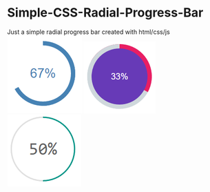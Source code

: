 # Simple-CSS-Radial-Progress-Bar
Just a simple radial progress bar created with html/css/js <br>
![alt tag](example.PNG)
![alt tag](example_2.PNG)
![alt tag](example_3.PNG)

